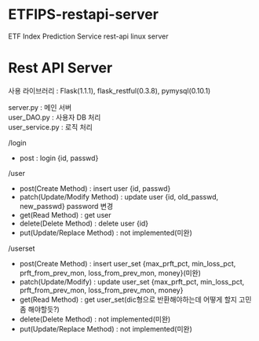 # ETFIPS-restapi-server
ETF Index Prediction Service rest-api linux server


# Rest API Server

사용 라이브러리 : Flask(1.1.1), flask_restful(0.3.8), pymysql(0.10.1)

server.py : 메인 서버 \
user_DAO.py : 사용자 DB 처리 \
user_service.py : 로직 처리 

/login
- post : login {id, passwd}

/user
- post(Create Method) : insert user {id, passwd}
- patch(Update/Modify Method) : update user {id, old_passwd, new_passwd} password 변경
- get(Read Method) : get user
- delete(Delete Method) : delete user {id}
- put(Update/Replace Method) : not implemented(미완)

/userset
- post(Create Method) : insert user_set {max_prft_pct, min_loss_pct, prft_from_prev_mon, loss_from_prev_mon, money}(미완)
- patch(Update/Modify) : update user_set {max_prft_pct, min_loss_pct, prft_from_prev_mon, loss_from_prev_mon, money}
- get(Read Method) : get user_set(dic형으로 반환해야하는데 어떻게 할지 고민좀 해야할듯?)
- delete(Delete Method) : not implemented(미완)
- put(Update/Replace Method) : not implemented(미완)